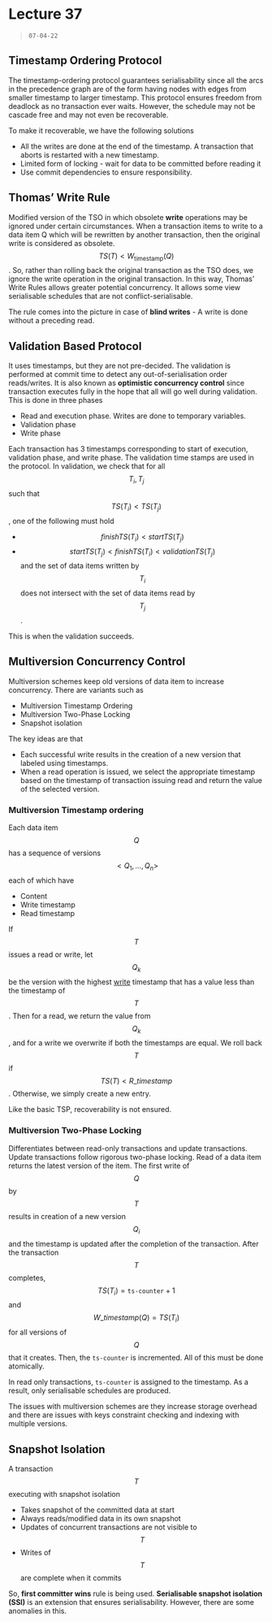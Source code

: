 # Lecture 37

> `07-04-22`

## Timestamp Ordering Protocol

The timestamp-ordering protocol guarantees serialisability since all the arcs in the precedence graph are of the form having nodes with edges from smaller timestamp to larger timestamp. This protocol ensures freedom from deadlock as no transaction ever waits. However, the schedule may not be cascade free and may not even be recoverable.

To make it recoverable, we have the following solutions

- All the writes are done at the end of the timestamp. A transaction that aborts is restarted with a new timestamp.
- Limited form of locking - wait for data to be committed before reading it
- Use commit dependencies to ensure responsibility.

## Thomas’ Write Rule

Modified version of the TSO in which obsolete **write** operations may be ignored under certain circumstances. When a transaction items to write to a data item Q which will be rewritten by another transaction, then the original write is considered as obsolete. $$TS(T) < W_\text{timestamp}(Q)$$. So, rather than rolling back the original transaction as the TSO does, we ignore the write operation in the original transaction. In this way, Thomas’ Write Rules allows greater potential concurrency. It allows some view serialisable schedules that are not conflict-serialisable.

The rule comes into the picture in case of **blind writes** - A write is done without a preceding read.

## Validation Based Protocol

It uses timestamps, but they are not pre-decided. The validation is performed at commit time to detect any out-of-serialisation order reads/writes. It is also known as **optimistic concurrency control** since transaction executes fully in the hope that all will go well during validation. This is done in three phases

- Read and execution phase. Writes are done to temporary variables.
- Validation phase
- Write phase

Each transaction has 3 timestamps corresponding to start of execution, validation phase, and write phase. The validation time stamps are used in the protocol. In validation, we check that for all $$T_i, T_j$$ such that $$TS(T_i) < TS(T_j)$$, one of the following must hold

- $$finishTS(T_i) < startTS(T_j)$$
- $$startTS(T_j) < finishTS(T_i) < validationTS(T_j)$$ and the set of data items written by $$T_i$$ does not intersect with the set of data items read by $$T_j$$.

This is when the validation succeeds. 

## Multiversion Concurrency Control

Multiversion schemes keep old versions of data item to increase concurrency. There are variants such as

- Multiversion Timestamp Ordering
- Multiversion Two-Phase Locking
- Snapshot isolation

The key ideas are that

- Each successful write results in the creation of a new version that labeled using timestamps.
- When a read operation is issued, we select the appropriate timestamp based on the timestamp of transaction issuing read and return the value of the selected version.

### Multiversion Timestamp ordering

Each data item $$Q$$ has a sequence of versions $$< Q_1, \dots, Q_n>$$ each of which have

- Content
- Write timestamp
- Read timestamp

If $$T$$ issues a read or write, let $$Q_k$$ be the version with the highest <u>write</u> timestamp that has a value less than the timestamp of $$T$$. Then for a read, we return the value from $$Q_k$$, and for a write we overwrite if both the timestamps are equal. We roll back $$T$$ if $$TS(T) < R\_timestamp$$. Otherwise, we simply create a new entry.

Like the basic TSP, recoverability is not ensured.

### Multiversion Two-Phase Locking

Differentiates between read-only transactions and update transactions. Update transactions follow rigorous two-phase locking. Read of a data item returns the latest version of the item. The first write of $$Q$$ by $$T$$ results in creation of a new version $$Q_i$$ and the timestamp is updated after the completion of the transaction. After the transaction $$T$$ completes, $$TS(T_i) = \texttt{ts-counter} + 1$$ and $$W\_timestamp(Q) = TS(T_i)$$ for all versions of $$Q$$ that it creates. Then, the `ts-counter` is incremented. All of this must be done atomically.

In read only transactions, `ts-counter` is assigned to the timestamp. As a result, only serialisable schedules are produced.

The issues with multiversion schemes are they increase storage overhead and there are issues with keys constraint checking and indexing with multiple versions.

## Snapshot Isolation

A transaction $$T$$ executing with snapshot isolation

- Takes snapshot of the committed data at start
- Always reads/modified data in its own snapshot
- Updates of concurrent transactions are not visible to $$T$$
- Writes of $$T$$ are complete when it commits

So, **first committer wins** rule is being used. **Serialisable snapshot isolation (SSI)** is an extension that ensures serialisability. However, there are some anomalies in this.